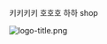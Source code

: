 키키키키 호호호 하하 shop

![logo-title.png](https://withme.s3.amazonaws.com/interImg/5c7e7349-7676-4d16-9e38-11931ce67341_logo-title.png)



